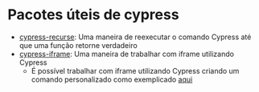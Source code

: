# Pacotes úteis de cypress
- [cypress-recurse](https://github.com/bahmutov/cypress-recurse): Uma maneira de reexecutar o comando Cypress até que uma função retorne verdadeiro
- [cypress-iframe](https://gitlab.com/kgroat/cypress-iframe): Uma maneira de trabalhar com iframe utilizando Cypress
  - É possível trabalhar com iframe utilizando Cypress criando um comando personalizado como exemplicado [aqui](https://github.com/chanonroy/cypress-iframe-example) 
